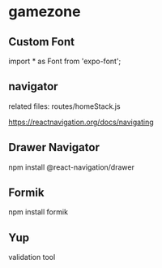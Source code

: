 # gamezone

## Custom Font

import \* as Font from 'expo-font';

## navigator

related files:
routes/homeStack.js

https://reactnavigation.org/docs/navigating

## Drawer Navigator

npm install @react-navigation/drawer

## Formik

npm install formik

## Yup

validation tool
